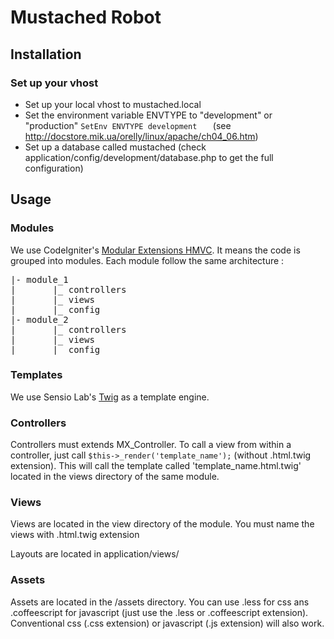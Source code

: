 # Mustached Robot

## Installation

### Set up your vhost

* Set up your local vhost to mustached.local
* Set the environment variable ENVTYPE to "development" or "production" ```SetEnv ENVTYPE development	``` (see http://docstore.mik.ua/orelly/linux/apache/ch04_06.htm)
* Set up a database called mustached (check application/config/development/database.php to get the full configuration)

## Usage

### Modules

We use CodeIgniter's [Modular Extensions HMVC](https://bitbucket.org/wiredesignz/codeigniter-modular-extensions-hmvc/wiki/Home). It means the code is grouped into modules. Each module follow the same architecture :

<pre>
|- module_1
|       |_ controllers
|       |_ views
|       |_ config
|- module_2
|       |_ controllers
|       |_ views
|       |_ config
</pre>

### Templates

We use Sensio Lab's [Twig](http://twig.sensiolabs.org) as a template engine. 

### Controllers 

Controllers must extends MX_Controller. To call a view from within a controller, just call ```$this->_render('template_name');``` (without .html.twig extension). This will call the template called 'template_name.html.twig' located in the views directory of the same module.

### Views 

Views are located in the view directory of the module. You must name the views with .html.twig extension

Layouts are located in application/views/

### Assets

Assets are located in the /assets directory. You can use .less for css ans .coffeescript for javascript (just use the .less or .coffeescript extension). Conventional css (.css extension) or javascript (.js extension) will also work.




